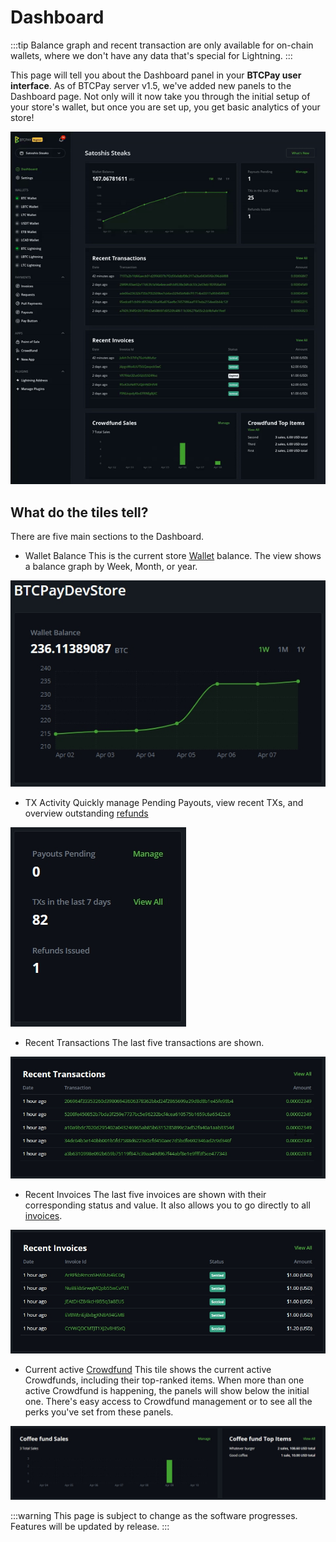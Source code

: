 # Dashboard 

:::tip
Balance graph and recent transaction are only available for on-chain wallets, where we don't have any data that's special for Lightning.
:::

This page will tell you about the Dashboard panel in your **BTCPay user interface**.
As of BTCPay server v1.5, we've added new panels to the Dashboard page. 
Not only will it now take you through the initial setup of your store's wallet, but once you are set up, you get basic analytics of your store!

![BTCPay Server Navigation](./img/dashboard/dashboardgif.gif "BTCPay Server Navigation")

## What do the tiles tell?

There are five main sections to the Dashboard. 

* Wallet Balance 
    This is the current store [Wallet](Wallet.md) balance. 
    The view shows a balance graph by Week, Month, or year. 

![BTCPay Server Navigation](./img/dashboard/wallet-view.jpg "BTCPay Server Navigation")

* TX Activity 
    Quickly manage Pending Payouts, view recent TXs, and overview outstanding [refunds](Refund.md)

![BTCPay Server Navigation](./img/dashboard/tx-activity-view.jpg "BTCPay Server Navigation")

* Recent Transactions
    The last five transactions are shown.

![BTCPay Server Navigation](./img/dashboard/recent-tx-view.jpg "BTCPay Server Navigation")

* Recent Invoices
    The last five invoices are shown with their corresponding status and value.
    It also allows you to go directly to all [invoices](/Invoices.md). 

![BTCPay Server Navigation](./img/dashboard/recent-invoice-view.jpg "BTCPay Server Navigation")

* Current active [Crowdfund](Apps.md#Crowdfunding-App)
    This tile shows the current active Crowdfunds, including their top-ranked items. 
    When more than one active Crowdfund is happening, the panels will show below the initial one. 
    There's easy access to Crowdfund management or to see all the perks you've set from these panels. 

![BTCPay Server Navigation](./img/dashboard/fund-full-view.jpg "BTCPay Server Navigation")


:::warning
This page is subject to change as the software progresses. Features will be updated by release.
:::